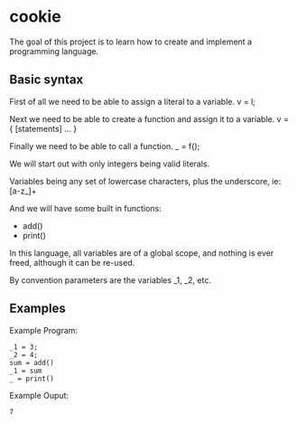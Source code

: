 # cookie

The goal of this project is to learn how to create and implement a programming language.

## Basic syntax

First of all we need to be able to assign a literal to a variable.
v = l;

Next we need to be able to create a function and assign it to a variable.
v = {
  [statements]
  ...
}

Finally we need to be able to call a function.
_ = f();

We will start out with only integers being valid literals.

Variables being any set of lowercase characters, plus the underscore, ie: [a-z_]+

And we will have some built in functions:
- add()
- print()

In this language, all variables are of a global scope, and nothing is ever freed,
although it can be re-used.

By convention parameters are the variables _1, _2, etc.

## Examples

Example Program:
```
_1 = 3;
_2 = 4;
sum = add()
_1 = sum
_ = print()
```

Example Ouput:
```
7
```
